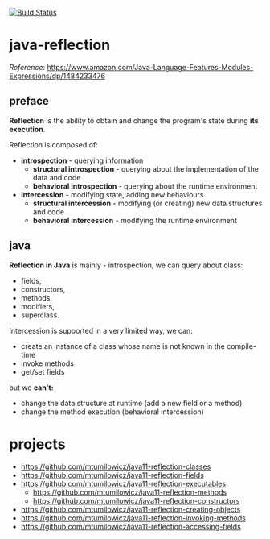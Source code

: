 [![Build Status](https://travis-ci.com/mtumilowicz/java-reflection.svg?branch=master)](https://travis-ci.com/mtumilowicz/java-reflection)

# java-reflection
_Reference_: https://www.amazon.com/Java-Language-Features-Modules-Expressions/dp/1484233476

## preface
**Reflection** is the ability to obtain and change the program's 
state during **its execution**.

Reflection is composed of:
* **introspection** - querying information
    * **structural introspection** - querying about the 
    implementation of the data and code
    * **behavioral introspection** - querying about the
    runtime environment
* **intercession** - modifying state, adding new behaviours
    * **structural intercession** - modifying (or creating) new 
    data structures and code
    * **behavioral intercession** - modifying the runtime 
    environment
 
## java   
**Reflection in Java** is mainly - introspection, we can query
about class:
* fields,
* constructors,
* methods, 
* modifiers, 
* superclass. 

Intercession is supported in a very limited way, we can:
* create an instance of a class whose name is not known
  in the compile-time
* invoke methods
* get/set fields

but we **can't:**
* change the data structure at runtime (add a new field or a method)
* change the method execution (behavioral intercession)

# projects
* https://github.com/mtumilowicz/java11-reflection-classes
* https://github.com/mtumilowicz/java11-reflection-fields
* https://github.com/mtumilowicz/java11-reflection-executables
    * https://github.com/mtumilowicz/java11-reflection-methods
    * https://github.com/mtumilowicz/java11-reflection-constructors
* https://github.com/mtumilowicz/java11-reflection-creating-objects
* https://github.com/mtumilowicz/java11-reflection-invoking-methods
* https://github.com/mtumilowicz/java11-reflection-accessing-fields
